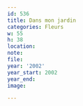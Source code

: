 ```yaml
---
id: 536
title: Dans mon jardin
categories: Fleurs
w: 55
h: 38
location:
note:
file:
year: '2002'
year_start: 2002
year_end:
image:

---
```

